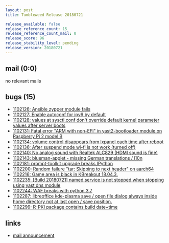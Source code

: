 ```yaml
---
layout: post
title: Tumbleweed Release 20180721

release_available: false
release_reference_count: 15
release_reference_count_mail: 0
release_score: 96
release_stability_level: pending
release_version: 20180721
---
```


## mail (0:0)

no relevant mails

## bugs (15)

<!--more-->

- [1102126: Ansible zypper module fails](https://bugzilla.opensuse.org/show_bug.cgi?id=1102126)
- [1102127: Enable autoconf for ipv6 by default](https://bugzilla.opensuse.org/show_bug.cgi?id=1102127)
- [1102128: values at sysctl.conf don't override default kernel parameter values after server boots](https://bugzilla.opensuse.org/show_bug.cgi?id=1102128)
- [1102131: Fatal error "ARM with non-EFI" in yast2-bootloader module on Raspberry Pi 2 model B](https://bugzilla.opensuse.org/show_bug.cgi?id=1102131)
- [1102134: volume control disappears from lxpanel each time after reboot](https://bugzilla.opensuse.org/show_bug.cgi?id=1102134)
- [1102136: After suspend mode wi-fi is not work (turned off)](https://bugzilla.opensuse.org/show_bug.cgi?id=1102136)
- [1102140: No analog sound with Realtek ALC829 (HDMI sound is fine)](https://bugzilla.opensuse.org/show_bug.cgi?id=1102140)
- [1102143: blueman-applet - missing German translations / l10n](https://bugzilla.opensuse.org/show_bug.cgi?id=1102143)
- [1102181: prompt-toolkit upgrade breaks IPython](https://bugzilla.opensuse.org/show_bug.cgi?id=1102181)
- [1102200: Random failure "tar: Skipping to next header" on aarch64](https://bugzilla.opensuse.org/show_bug.cgi?id=1102200)
- [1102216: Game area is black in KBreakout 18.04.3.](https://bugzilla.opensuse.org/show_bug.cgi?id=1102216)
- [1102235: \[Build 20180721\] named service is not stopped when stopping using yast dns module](https://bugzilla.opensuse.org/show_bug.cgi?id=1102235)
- [1102244: WAF breaks with python 3.7](https://bugzilla.opensuse.org/show_bug.cgi?id=1102244)
- [1102287: libreoffice kde-plasma save / open file dialog always inside home directory not at last open / save position.](https://bugzilla.opensuse.org/show_bug.cgi?id=1102287)
- [1102299: R-PKI package contains build date+time](https://bugzilla.opensuse.org/show_bug.cgi?id=1102299)



## links

- [mail announcement](https://lists.opensuse.org/opensuse-factory/2018-07/msg00162.html)
